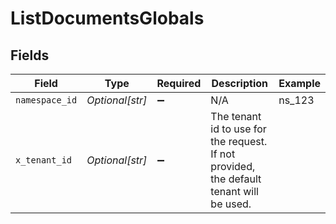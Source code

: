 # ListDocumentsGlobals


## Fields

| Field                                                                                   | Type                                                                                    | Required                                                                                | Description                                                                             | Example                                                                                 |
| --------------------------------------------------------------------------------------- | --------------------------------------------------------------------------------------- | --------------------------------------------------------------------------------------- | --------------------------------------------------------------------------------------- | --------------------------------------------------------------------------------------- |
| `namespace_id`                                                                          | *Optional[str]*                                                                         | :heavy_minus_sign:                                                                      | N/A                                                                                     | ns_123                                                                                  |
| `x_tenant_id`                                                                           | *Optional[str]*                                                                         | :heavy_minus_sign:                                                                      | The tenant id to use for the request. If not provided, the default tenant will be used. |                                                                                         |